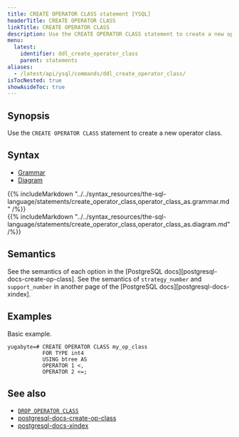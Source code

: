 ```yaml
---
title: CREATE OPERATOR CLASS statement [YSQL]
headerTitle: CREATE OPERATOR CLASS
linkTitle: CREATE OPERATOR CLASS
description: Use the CREATE OPERATOR CLASS statement to create a new operator class.
menu:
  latest:
    identifier: ddl_create_operator_class
    parent: statements
aliases:
  - /latest/api/ysql/commands/ddl_create_operator_class/
isTocNested: true
showAsideToc: true
---
```


## Synopsis

Use the `CREATE OPERATOR CLASS` statement to create a new operator class.

## Syntax

<ul class="nav nav-tabs nav-tabs-yb">
  <li >
    <a href="#grammar" class="nav-link active" id="grammar-tab" data-toggle="tab" role="tab" aria-controls="grammar" aria-selected="true">
      <i class="fas fa-file-alt" aria-hidden="true"></i>
      Grammar
    </a>
  </li>
  <li>
    <a href="#diagram" class="nav-link" id="diagram-tab" data-toggle="tab" role="tab" aria-controls="diagram" aria-selected="false">
      <i class="fas fa-project-diagram" aria-hidden="true"></i>
      Diagram
    </a>
  </li>
</ul>

<div class="tab-content">
  <div id="grammar" class="tab-pane fade show active" role="tabpanel" aria-labelledby="grammar-tab">
    {{% includeMarkdown "../../syntax_resources/the-sql-language/statements/create_operator_class,operator_class_as.grammar.md" /%}}
  </div>
  <div id="diagram" class="tab-pane fade" role="tabpanel" aria-labelledby="diagram-tab">
    {{% includeMarkdown "../../syntax_resources/the-sql-language/statements/create_operator_class,operator_class_as.diagram.md" /%}}
  </div>
</div>

## Semantics

See the semantics of each option in the [PostgreSQL docs][postgresql-docs-create-op-class].  See the
semantics of `strategy_number` and `support_number` in another page of the [PostgreSQL
docs][postgresql-docs-xindex].

## Examples

Basic example.

```plpgsql
yugabyte=# CREATE OPERATOR CLASS my_op_class
           FOR TYPE int4
           USING btree AS
           OPERATOR 1 <,
           OPERATOR 2 <=;
```

## See also

- [`DROP OPERATOR CLASS`](../ddl_drop_operator_class)
- [postgresql-docs-create-op-class](https://www.postgresql.org/docs/current/sql-createopclass.html)
- [postgresql-docs-xindex](https://www.postgresql.org/docs/current/xindex.html)
